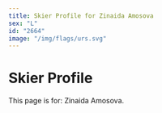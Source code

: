 ```yaml
---
title: Skier Profile for Zinaida Amosova
sex: "L"
id: "2664"
image: "/img/flags/urs.svg" 
---
```


# Skier Profile

This page is for: Zinaida Amosova.
    